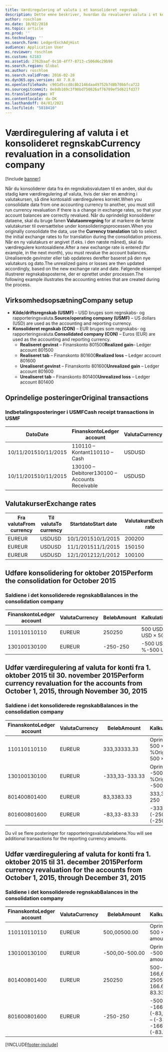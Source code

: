 ```yaml
---
title: Værdiregulering af valuta i et konsolideret regnskab
description: Dette emne beskriver, hvordan du revaluerer valuta i et konsolideret regnskab.
author: roschlom
ms.date: 10/02/2018
ms.topic: article
ms.prod: ''
ms.technology: ''
ms.search.form: LedgerExchAdjHist
audience: Application User
ms.reviewer: roschlom
ms.custom: 62183
ms.assetid: 2762baaf-0c10-4ff7-8713-c506d6c29b98
ms.search.region: Global
ms.author: roschlom
ms.search.validFrom: 2016-02-28
ms.dyn365.ops.version: AX 7.0.0
ms.openlocfilehash: c901d5ccd8c8b2146daa49752b7d8b70bbfca722
ms.sourcegitcommit: 0e8db169c3f90bd750826af76709ef5d621fd377
ms.translationtype: HT
ms.contentlocale: da-DK
ms.lasthandoff: 04/01/2021
ms.locfileid: "5818410"
---
```

# <a name="currency-revaluation-in-a-consolidation-company"></a><span data-ttu-id="cefbc-103">Værdiregulering af valuta i et konsolideret regnskab</span><span class="sxs-lookup"><span data-stu-id="cefbc-103">Currency revaluation in a consolidation company</span></span>

[!include [banner](../includes/banner.md)]

<span data-ttu-id="cefbc-104">Når du konsoliderer data fra én regnskabsvalutaen til en anden, skal du stadig køre værdiregulering af valuta, hvis der sker en ændring i valutakursen, så dine kontosaldi værdireguleres korrekt.</span><span class="sxs-lookup"><span data-stu-id="cefbc-104">When you consolidate data from one accounting currency to another, you must still run currency revaluation if there is a change in exchange rates, so that your account balances  are correctly revalued.</span></span> <span data-ttu-id="cefbc-105">Når du oprindeligt konsoliderer dataene, skal du bruge fanen **Valutaomregning** for at markere de første valutakurser til oversættelse under konsolideringsprocessen.</span><span class="sxs-lookup"><span data-stu-id="cefbc-105">When you originally consolidate the data, use the **Currency translation** tab to select the initial exchange rates to for translation during the consolidation process.</span></span> <span data-ttu-id="cefbc-106">Når en ny valutakurs er angivet (f.eks. i den næste måned), skal du værdiregulere kontosaldiene.</span><span class="sxs-lookup"><span data-stu-id="cefbc-106">After a new exchange rate is entered (for example, in the next month), you must revalue the account balances.</span></span> <span data-ttu-id="cefbc-107">Urealiserede gevinster eller tab opdateres derefter baseret på den nye valutakurs og dato.</span><span class="sxs-lookup"><span data-stu-id="cefbc-107">The unrealized gains or losses are then updated accordingly, based on the new exchange rate and date.</span></span> <span data-ttu-id="cefbc-108">Følgende eksempel illustrerer regnskabsposterne, der er oprettet under processen.</span><span class="sxs-lookup"><span data-stu-id="cefbc-108">The following example illustrates the accounting entries that are created during the process.</span></span>

## <a name="company-setup"></a><span data-ttu-id="cefbc-109">Virksomhedsopsætning</span><span class="sxs-lookup"><span data-stu-id="cefbc-109">Company setup</span></span>
-   <span data-ttu-id="cefbc-110">**Kilde/driftsregnskab (USMF)** – USD bruges som regnskabs- og rapporteringsvaluta.</span><span class="sxs-lookup"><span data-stu-id="cefbc-110">**Source/operating company (USMF)** – US dollars (USD) are used as the accounting and reporting currency.</span></span>
-   <span data-ttu-id="cefbc-111">**Konsolideret regnskab (CON)** – EUR bruges som regnskabs- og rapporteringsvaluta.</span><span class="sxs-lookup"><span data-stu-id="cefbc-111">**Consolidated company (CON)** – Euros (EUR) are used as the accounting and reporting currency.</span></span>
    -   <span data-ttu-id="cefbc-112">**Realiseret gevinst** – Finanskonto 801500</span><span class="sxs-lookup"><span data-stu-id="cefbc-112">**Realized gain**– Ledger account 801500</span></span>
    -   <span data-ttu-id="cefbc-113">**Realiseret tab** – Finanskonto 801600</span><span class="sxs-lookup"><span data-stu-id="cefbc-113">**Realized loss** – Ledger account 801600</span></span>
    -   <span data-ttu-id="cefbc-114">**Urealiseret gevinst** – Finanskonto 801600</span><span class="sxs-lookup"><span data-stu-id="cefbc-114">**Unrealized gain** – Ledger account 801600</span></span>
    -   <span data-ttu-id="cefbc-115">**Urealiseret tab** – Finanskonto 801400</span><span class="sxs-lookup"><span data-stu-id="cefbc-115">**Unrealized loss** – Ledger account 801400</span></span>

## <a name="original-transactions"></a><span data-ttu-id="cefbc-116">Oprindelige posteringer</span><span class="sxs-lookup"><span data-stu-id="cefbc-116">Original transactions</span></span>
### <a name="cash-receipt-transactions-in-usmf"></a><span data-ttu-id="cefbc-117">Indbetalingsposteringer i USMF</span><span class="sxs-lookup"><span data-stu-id="cefbc-117">Cash receipt transactions in USMF</span></span>

| <span data-ttu-id="cefbc-118">Dato</span><span class="sxs-lookup"><span data-stu-id="cefbc-118">Date</span></span>       | <span data-ttu-id="cefbc-119">Finanskonto</span><span class="sxs-lookup"><span data-stu-id="cefbc-119">Ledger account</span></span>               | <span data-ttu-id="cefbc-120">Valuta</span><span class="sxs-lookup"><span data-stu-id="cefbc-120">Currency</span></span> | <span data-ttu-id="cefbc-121">Beløb</span><span class="sxs-lookup"><span data-stu-id="cefbc-121">Amount</span></span> |
|------------|------------------------------|----------|--------|
| <span data-ttu-id="cefbc-122">10/11/2015</span><span class="sxs-lookup"><span data-stu-id="cefbc-122">10/11/2015</span></span> | <span data-ttu-id="cefbc-123">110110 – Kontant</span><span class="sxs-lookup"><span data-stu-id="cefbc-123">110110 – Cash</span></span>                | <span data-ttu-id="cefbc-124">USD</span><span class="sxs-lookup"><span data-stu-id="cefbc-124">USD</span></span>      | <span data-ttu-id="cefbc-125">500</span><span class="sxs-lookup"><span data-stu-id="cefbc-125">500</span></span>    |
| <span data-ttu-id="cefbc-126">10/11/2015</span><span class="sxs-lookup"><span data-stu-id="cefbc-126">10/11/2015</span></span> | <span data-ttu-id="cefbc-127">130100 – Debitorer</span><span class="sxs-lookup"><span data-stu-id="cefbc-127">130100 – Accounts Receivable</span></span> | <span data-ttu-id="cefbc-128">USD</span><span class="sxs-lookup"><span data-stu-id="cefbc-128">USD</span></span>      | <span data-ttu-id="cefbc-129">-500</span><span class="sxs-lookup"><span data-stu-id="cefbc-129">-500</span></span>   |

## <a name="exchange-rates"></a><span data-ttu-id="cefbc-130">Valutakurser</span><span class="sxs-lookup"><span data-stu-id="cefbc-130">Exchange rates</span></span>

| <span data-ttu-id="cefbc-131">Fra valuta</span><span class="sxs-lookup"><span data-stu-id="cefbc-131">From currency</span></span> | <span data-ttu-id="cefbc-132">Til valuta</span><span class="sxs-lookup"><span data-stu-id="cefbc-132">To currency</span></span> | <span data-ttu-id="cefbc-133">Startdato</span><span class="sxs-lookup"><span data-stu-id="cefbc-133">Start date</span></span> | <span data-ttu-id="cefbc-134">Valutakurs</span><span class="sxs-lookup"><span data-stu-id="cefbc-134">Exchange rate</span></span> |
|---------------|-------------|------------|---------------|
| <span data-ttu-id="cefbc-135">EUR</span><span class="sxs-lookup"><span data-stu-id="cefbc-135">EUR</span></span>           | <span data-ttu-id="cefbc-136">USD</span><span class="sxs-lookup"><span data-stu-id="cefbc-136">USD</span></span>         | <span data-ttu-id="cefbc-137">10/1/2015</span><span class="sxs-lookup"><span data-stu-id="cefbc-137">10/1/2015</span></span>  | <span data-ttu-id="cefbc-138">200</span><span class="sxs-lookup"><span data-stu-id="cefbc-138">200</span></span>           |
| <span data-ttu-id="cefbc-139">EUR</span><span class="sxs-lookup"><span data-stu-id="cefbc-139">EUR</span></span>           | <span data-ttu-id="cefbc-140">USD</span><span class="sxs-lookup"><span data-stu-id="cefbc-140">USD</span></span>         | <span data-ttu-id="cefbc-141">11/1/2015</span><span class="sxs-lookup"><span data-stu-id="cefbc-141">11/1/2015</span></span>  | <span data-ttu-id="cefbc-142">150</span><span class="sxs-lookup"><span data-stu-id="cefbc-142">150</span></span>           |
| <span data-ttu-id="cefbc-143">EUR</span><span class="sxs-lookup"><span data-stu-id="cefbc-143">EUR</span></span>           | <span data-ttu-id="cefbc-144">USD</span><span class="sxs-lookup"><span data-stu-id="cefbc-144">USD</span></span>         | <span data-ttu-id="cefbc-145">12/1/2012</span><span class="sxs-lookup"><span data-stu-id="cefbc-145">12/1/2012</span></span>  | <span data-ttu-id="cefbc-146">100</span><span class="sxs-lookup"><span data-stu-id="cefbc-146">100</span></span>           |

## <a name="perform-the-consolidation-for-october-2015"></a><span data-ttu-id="cefbc-147">Udføre konsolidering for oktober 2015</span><span class="sxs-lookup"><span data-stu-id="cefbc-147">Perform the consolidation for October 2015</span></span>
### <a name="balances-in-the-consolidation-company"></a><span data-ttu-id="cefbc-148">Saldiene i det konsoliderede regnskab</span><span class="sxs-lookup"><span data-stu-id="cefbc-148">Balances in the consolidation company</span></span>

| <span data-ttu-id="cefbc-149">Finanskonto</span><span class="sxs-lookup"><span data-stu-id="cefbc-149">Ledger account</span></span> | <span data-ttu-id="cefbc-150">Valuta</span><span class="sxs-lookup"><span data-stu-id="cefbc-150">Currency</span></span> | <span data-ttu-id="cefbc-151">Beløb</span><span class="sxs-lookup"><span data-stu-id="cefbc-151">Amount</span></span> | <span data-ttu-id="cefbc-152">Kalkulation</span><span class="sxs-lookup"><span data-stu-id="cefbc-152">Calculation</span></span>    |
|----------------|----------|--------|----------------|
| <span data-ttu-id="cefbc-153">110110</span><span class="sxs-lookup"><span data-stu-id="cefbc-153">110110</span></span>         | <span data-ttu-id="cefbc-154">EUR</span><span class="sxs-lookup"><span data-stu-id="cefbc-154">EUR</span></span>      | <span data-ttu-id="cefbc-155">250</span><span class="sxs-lookup"><span data-stu-id="cefbc-155">250</span></span>    | <span data-ttu-id="cefbc-156">500 USD × 50 %</span><span class="sxs-lookup"><span data-stu-id="cefbc-156">500 USD × 50%</span></span>  |
| <span data-ttu-id="cefbc-157">130100</span><span class="sxs-lookup"><span data-stu-id="cefbc-157">130100</span></span>         | <span data-ttu-id="cefbc-158">EUR</span><span class="sxs-lookup"><span data-stu-id="cefbc-158">EUR</span></span>      | <span data-ttu-id="cefbc-159">-250</span><span class="sxs-lookup"><span data-stu-id="cefbc-159">-250</span></span>   | <span data-ttu-id="cefbc-160">-500 USD × 50 %</span><span class="sxs-lookup"><span data-stu-id="cefbc-160">-500 USD × 50%</span></span> |

## <a name="perform-currency-revaluation-for-the-accounts-from-october-1-2015-through-november-30-2015"></a><span data-ttu-id="cefbc-161">Udfør værdiregulering af valuta for konti fra 1. oktober 2015 til 30. november 2015</span><span class="sxs-lookup"><span data-stu-id="cefbc-161">Perform currency revaluation for the accounts from October 1, 2015, through November 30, 2015</span></span>
### <a name="balances-in-the-consolidation-company"></a><span data-ttu-id="cefbc-162">Saldiene i det konsoliderede regnskab</span><span class="sxs-lookup"><span data-stu-id="cefbc-162">Balances in the consolidation company</span></span>

| <span data-ttu-id="cefbc-163">Finanskonto</span><span class="sxs-lookup"><span data-stu-id="cefbc-163">Ledger account</span></span> | <span data-ttu-id="cefbc-164">Valuta</span><span class="sxs-lookup"><span data-stu-id="cefbc-164">Currency</span></span> | <span data-ttu-id="cefbc-165">Beløb</span><span class="sxs-lookup"><span data-stu-id="cefbc-165">Amount</span></span>  | <span data-ttu-id="cefbc-166">Kalkulation</span><span class="sxs-lookup"><span data-stu-id="cefbc-166">Calculation</span></span>                        |
|----------------|----------|---------|------------------------------------|
| <span data-ttu-id="cefbc-167">110110</span><span class="sxs-lookup"><span data-stu-id="cefbc-167">110110</span></span>         | <span data-ttu-id="cefbc-168">EUR</span><span class="sxs-lookup"><span data-stu-id="cefbc-168">EUR</span></span>      | <span data-ttu-id="cefbc-169">333,33</span><span class="sxs-lookup"><span data-stu-id="cefbc-169">333.33</span></span>  | <span data-ttu-id="cefbc-170">Oprindeligt beløb på 500 × 66,6667 %</span><span class="sxs-lookup"><span data-stu-id="cefbc-170">Original amount of 500 × 66.6667%</span></span>  |
| <span data-ttu-id="cefbc-171">130100</span><span class="sxs-lookup"><span data-stu-id="cefbc-171">130100</span></span>         | <span data-ttu-id="cefbc-172">EUR</span><span class="sxs-lookup"><span data-stu-id="cefbc-172">EUR</span></span>      | <span data-ttu-id="cefbc-173">-333,33</span><span class="sxs-lookup"><span data-stu-id="cefbc-173">-333.33</span></span> | <span data-ttu-id="cefbc-174">Oprindeligt beløb på -500 × 66,6667 %</span><span class="sxs-lookup"><span data-stu-id="cefbc-174">Original amount of -500 × 66.6667%</span></span> |
| <span data-ttu-id="cefbc-175">801400</span><span class="sxs-lookup"><span data-stu-id="cefbc-175">801400</span></span>         | <span data-ttu-id="cefbc-176">EUR</span><span class="sxs-lookup"><span data-stu-id="cefbc-176">EUR</span></span>      | <span data-ttu-id="cefbc-177">83,33</span><span class="sxs-lookup"><span data-stu-id="cefbc-177">83.33</span></span>   | <span data-ttu-id="cefbc-178">333,33-250</span><span class="sxs-lookup"><span data-stu-id="cefbc-178">333.33 – 250</span></span>                       |
| <span data-ttu-id="cefbc-179">801600</span><span class="sxs-lookup"><span data-stu-id="cefbc-179">801600</span></span>         | <span data-ttu-id="cefbc-180">EUR</span><span class="sxs-lookup"><span data-stu-id="cefbc-180">EUR</span></span>      | <span data-ttu-id="cefbc-181">-83,33</span><span class="sxs-lookup"><span data-stu-id="cefbc-181">-83.33</span></span>  | <span data-ttu-id="cefbc-182">-333,33 – (-250)</span><span class="sxs-lookup"><span data-stu-id="cefbc-182">-333.33 – (-250)</span></span>                   |

<span data-ttu-id="cefbc-183">Du vil se flere posteringer for rapporteringsvalutabeløbene.</span><span class="sxs-lookup"><span data-stu-id="cefbc-183">You will see additional transactions for the reporting currency amounts.</span></span>

## <a name="perform-currency-revaluation-for-the-accounts-from-october-1-2015-through-december-31-2015"></a><span data-ttu-id="cefbc-184">Udfør værdiregulering af valuta for konti fra 1. oktober 2015 til 31. december 2015</span><span class="sxs-lookup"><span data-stu-id="cefbc-184">Perform currency revaluation for the accounts from October 1, 2015, through December 31, 2015</span></span>
### <a name="balances-in-the-consolidation-company"></a><span data-ttu-id="cefbc-185">Saldiene i det konsoliderede regnskab</span><span class="sxs-lookup"><span data-stu-id="cefbc-185">Balances in the consolidation company</span></span>

| <span data-ttu-id="cefbc-186">Finanskonto</span><span class="sxs-lookup"><span data-stu-id="cefbc-186">Ledger account</span></span> | <span data-ttu-id="cefbc-187">Valuta</span><span class="sxs-lookup"><span data-stu-id="cefbc-187">Currency</span></span> | <span data-ttu-id="cefbc-188">Beløb</span><span class="sxs-lookup"><span data-stu-id="cefbc-188">Amount</span></span>  | <span data-ttu-id="cefbc-189">Kalkulation</span><span class="sxs-lookup"><span data-stu-id="cefbc-189">Calculation</span></span>                                          |
|----------------|----------|---------|------------------------------------------------------|
| <span data-ttu-id="cefbc-190">110110</span><span class="sxs-lookup"><span data-stu-id="cefbc-190">110110</span></span>         | <span data-ttu-id="cefbc-191">EUR</span><span class="sxs-lookup"><span data-stu-id="cefbc-191">EUR</span></span>      | <span data-ttu-id="cefbc-192">500,00</span><span class="sxs-lookup"><span data-stu-id="cefbc-192">500.00</span></span>  | <span data-ttu-id="cefbc-193">Oprindeligt beløb på 500 × 1 %</span><span class="sxs-lookup"><span data-stu-id="cefbc-193">Original amount of 500 × 1</span></span>                           |
| <span data-ttu-id="cefbc-194">130100</span><span class="sxs-lookup"><span data-stu-id="cefbc-194">130100</span></span>         | <span data-ttu-id="cefbc-195">EUR</span><span class="sxs-lookup"><span data-stu-id="cefbc-195">EUR</span></span>      | <span data-ttu-id="cefbc-196">-500,00</span><span class="sxs-lookup"><span data-stu-id="cefbc-196">-500.00</span></span> | <span data-ttu-id="cefbc-197">Oprindeligt beløb på -500 × 1</span><span class="sxs-lookup"><span data-stu-id="cefbc-197">Original amount of -500 × 1</span></span>                          |
| <span data-ttu-id="cefbc-198">801400</span><span class="sxs-lookup"><span data-stu-id="cefbc-198">801400</span></span>         | <span data-ttu-id="cefbc-199">EUR</span><span class="sxs-lookup"><span data-stu-id="cefbc-199">EUR</span></span>      | <span data-ttu-id="cefbc-200">250</span><span class="sxs-lookup"><span data-stu-id="cefbc-200">250</span></span>     | <span data-ttu-id="cefbc-201">500-333,33 = 166,67 166,67 + 83,33 = 250</span><span class="sxs-lookup"><span data-stu-id="cefbc-201">500 – 333.33 = 166.67 166.67 + 83.33 = 250</span></span>           |
| <span data-ttu-id="cefbc-202">801600</span><span class="sxs-lookup"><span data-stu-id="cefbc-202">801600</span></span>         | <span data-ttu-id="cefbc-203">EUR</span><span class="sxs-lookup"><span data-stu-id="cefbc-203">EUR</span></span>      | <span data-ttu-id="cefbc-204">-250</span><span class="sxs-lookup"><span data-stu-id="cefbc-204">-250</span></span>    | <span data-ttu-id="cefbc-205">-500 – (-333,33) = -166,67-166,67 + (-83,33) = -250</span><span class="sxs-lookup"><span data-stu-id="cefbc-205">-500 – (-333.33) = -166.67 -166.67 + (-83.33) = -250</span></span> |







[!INCLUDE[footer-include](../../includes/footer-banner.md)]